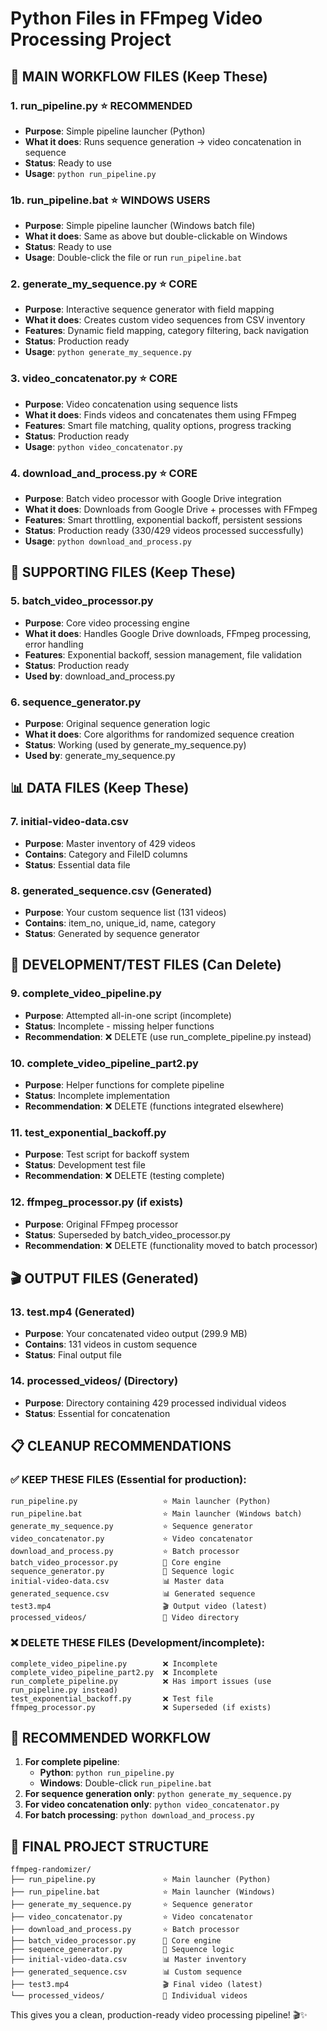 # Python Files in FFmpeg Video Processing Project

## 🎯 **MAIN WORKFLOW FILES** (Keep These)

### **1. run_pipeline.py** ⭐ **RECOMMENDED**
- **Purpose**: Simple pipeline launcher (Python)
- **What it does**: Runs sequence generation → video concatenation in sequence
- **Status**: Ready to use
- **Usage**: `python run_pipeline.py`

### **1b. run_pipeline.bat** ⭐ **WINDOWS USERS**
- **Purpose**: Simple pipeline launcher (Windows batch file)
- **What it does**: Same as above but double-clickable on Windows
- **Status**: Ready to use
- **Usage**: Double-click the file or run `run_pipeline.bat`

### **2. generate_my_sequence.py** ⭐ **CORE**
- **Purpose**: Interactive sequence generator with field mapping
- **What it does**: Creates custom video sequences from CSV inventory
- **Features**: Dynamic field mapping, category filtering, back navigation
- **Status**: Production ready
- **Usage**: `python generate_my_sequence.py`

### **3. video_concatenator.py** ⭐ **CORE**
- **Purpose**: Video concatenation using sequence lists
- **What it does**: Finds videos and concatenates them using FFmpeg
- **Features**: Smart file matching, quality options, progress tracking
- **Status**: Production ready
- **Usage**: `python video_concatenator.py`

### **4. download_and_process.py** ⭐ **CORE**
- **Purpose**: Batch video processor with Google Drive integration
- **What it does**: Downloads from Google Drive + processes with FFmpeg
- **Features**: Smart throttling, exponential backoff, persistent sessions
- **Status**: Production ready (330/429 videos processed successfully)
- **Usage**: `python download_and_process.py`

## 🔧 **SUPPORTING FILES** (Keep These)

### **5. batch_video_processor.py**
- **Purpose**: Core video processing engine
- **What it does**: Handles Google Drive downloads, FFmpeg processing, error handling
- **Features**: Exponential backoff, session management, file validation
- **Status**: Production ready
- **Used by**: download_and_process.py

### **6. sequence_generator.py**
- **Purpose**: Original sequence generation logic
- **What it does**: Core algorithms for randomized sequence creation
- **Status**: Working (used by generate_my_sequence.py)
- **Used by**: generate_my_sequence.py

## 📊 **DATA FILES** (Keep These)

### **7. initial-video-data.csv**
- **Purpose**: Master inventory of 429 videos
- **Contains**: Category and FileID columns
- **Status**: Essential data file

### **8. generated_sequence.csv** (Generated)
- **Purpose**: Your custom sequence list (131 videos)
- **Contains**: item_no, unique_id, name, category
- **Status**: Generated by sequence generator

## 🧪 **DEVELOPMENT/TEST FILES** (Can Delete)

### **9. complete_video_pipeline.py**
- **Purpose**: Attempted all-in-one script (incomplete)
- **Status**: Incomplete - missing helper functions
- **Recommendation**: ❌ DELETE (use run_complete_pipeline.py instead)

### **10. complete_video_pipeline_part2.py**
- **Purpose**: Helper functions for complete pipeline
- **Status**: Incomplete implementation
- **Recommendation**: ❌ DELETE (functions integrated elsewhere)

### **11. test_exponential_backoff.py**
- **Purpose**: Test script for backoff system
- **Status**: Development test file
- **Recommendation**: ❌ DELETE (testing complete)

### **12. ffmpeg_processor.py** (if exists)
- **Purpose**: Original FFmpeg processor
- **Status**: Superseded by batch_video_processor.py
- **Recommendation**: ❌ DELETE (functionality moved to batch processor)

## 🎬 **OUTPUT FILES** (Generated)

### **13. test.mp4** (Generated)
- **Purpose**: Your concatenated video output (299.9 MB)
- **Contains**: 131 videos in custom sequence
- **Status**: Final output file

### **14. processed_videos/** (Directory)
- **Purpose**: Directory containing 429 processed individual videos
- **Status**: Essential for concatenation

## 📋 **CLEANUP RECOMMENDATIONS**

### ✅ **KEEP THESE FILES** (Essential for production):
```
run_pipeline.py                   ⭐ Main launcher (Python)
run_pipeline.bat                  ⭐ Main launcher (Windows batch)
generate_my_sequence.py           ⭐ Sequence generator
video_concatenator.py             ⭐ Video concatenator
download_and_process.py           ⭐ Batch processor
batch_video_processor.py          🔧 Core engine
sequence_generator.py             🔧 Sequence logic
initial-video-data.csv            📊 Master data
generated_sequence.csv            📊 Generated sequence
test3.mp4                         🎬 Output video (latest)
processed_videos/                 📁 Video directory
```

### ❌ **DELETE THESE FILES** (Development/incomplete):
```
complete_video_pipeline.py        ❌ Incomplete
complete_video_pipeline_part2.py  ❌ Incomplete
run_complete_pipeline.py          ❌ Has import issues (use run_pipeline.py instead)
test_exponential_backoff.py       ❌ Test file
ffmpeg_processor.py               ❌ Superseded (if exists)
```

## 🚀 **RECOMMENDED WORKFLOW**

1. **For complete pipeline**:
   - **Python**: `python run_pipeline.py`
   - **Windows**: Double-click `run_pipeline.bat`
2. **For sequence generation only**: `python generate_my_sequence.py`
3. **For video concatenation only**: `python video_concatenator.py`
4. **For batch processing**: `python download_and_process.py`

## 📁 **FINAL PROJECT STRUCTURE**
```
ffmpeg-randomizer/
├── run_pipeline.py               ⭐ Main launcher (Python)
├── run_pipeline.bat              ⭐ Main launcher (Windows)
├── generate_my_sequence.py       ⭐ Sequence generator
├── video_concatenator.py         ⭐ Video concatenator
├── download_and_process.py       ⭐ Batch processor
├── batch_video_processor.py      🔧 Core engine
├── sequence_generator.py         🔧 Sequence logic
├── initial-video-data.csv        📊 Master inventory
├── generated_sequence.csv        📊 Custom sequence
├── test3.mp4                     🎬 Final video (latest)
└── processed_videos/             📁 Individual videos
```

This gives you a clean, production-ready video processing pipeline! 🎬✨
